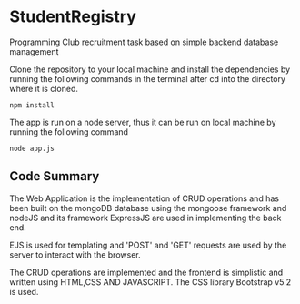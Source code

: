 # StudentRegistry
Programming Club recruitment task based on simple backend database management

Clone the repository to your local machine and install the dependencies by running the following commands in the terminal after cd into the directory where it is cloned.

```
npm install
```
The app is run on a node server, thus it can be run on local machine by running the following command

```
node app.js
```
## Code Summary

The Web Application is the implementation of CRUD operations and has been built on the mongoDB database using the mongoose framework and nodeJS and its framework ExpressJS are used in implementing the back end.

EJS is used for templating and 'POST' and 'GET' requests are used by the server to interact with the browser.

The CRUD operations are implemented and the frontend is simplistic and written using HTML,CSS AND JAVASCRIPT. The CSS library Bootstrap v5.2 is used.
